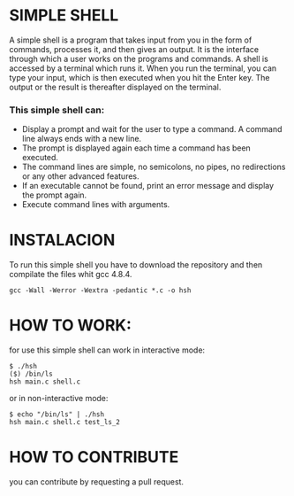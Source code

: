 # SIMPLE SHELL

A simple shell is a program that takes input from you in the form of commands, processes it, and then gives an output. It is the interface through which a user works on the programs and commands. A shell is accessed by a terminal which runs it.
When you run the terminal, you can type your input, which is then executed when you hit the Enter key. The output or the result is thereafter displayed on the terminal.

### This simple shell can:

* Display a prompt and wait for the user to type a command. A command line always ends with a new line.
* The prompt is displayed again each time a command has been executed.
* The command lines are simple, no semicolons, no pipes, no redirections or any other advanced features.
* If an executable cannot be found, print an error message and display the prompt again.
* Execute command lines with arguments.

# INSTALACION

To run this simple shell you have to download the repository and then compilate the files whit gcc 4.8.4. 

```
gcc -Wall -Werror -Wextra -pedantic *.c -o hsh

```

# HOW TO WORK:

for use this simple shell can work in interactive mode:

```
$ ./hsh
($) /bin/ls
hsh main.c shell.c

```

or in non-interactive mode:

```
$ echo "/bin/ls" | ./hsh
hsh main.c shell.c test_ls_2

```

# HOW TO CONTRIBUTE

you can contribute by requesting a pull request.
